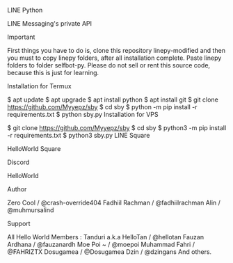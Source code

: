 LINE Python

LINE Messaging's private API

Important

First things you have to do is, clone this repository linepy-modified and then you must to copy linepy folders, after all installation complete. Paste linepy folders to folder selfbot-py.
Please do not sell or rent this source code, because this is just for learning.

Installation for Termux

$ apt update
$ apt upgrade
$ apt install python
$ apt install git
$ git clone https://github.com/Myyepz/sby
$ cd sby
$ python -m pip install -r requirements.txt
$ python sby.py
Installation for VPS

$ git clone https://github.com/Myyepz/sby
$ cd sby
$ python3 -m pip install -r requirements.txt
$ python3 sby.py
LINE Square

HelloWorld Square

Discord

HelloWorld

Author

Zero Cool / @crash-override404
Fadhiil Rachman / @fadhiilrachman
Alin / @muhmursalind

Support

All Hello World Members :
Tanduri a.k.a HelloTan / @hellotan
Fauzan Ardhana / @fauzanardh
Moe Poi ~ / @moepoi
Muhammad Fahri / @FAHRIZTX
Dosugamea / @Dosugamea
Dzin / @dzingans
And others.
